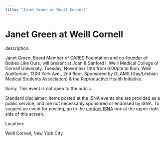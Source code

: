 ```yaml
---
title: "Janet Green at Weill Cornell"
---
```


# Janet Green at Weill Cornell

  
description:  
  


Janet Green, Board Member of CARES Foundation and co-founder of Bodies Like Ours, will present at Joan & Sanford I. Weill Medical College of Cornell University. Tuesday, November 14th from 6:00pm to 8pm. Weill Auditorium, 1300 York Ave., 2nd floor. Sponsored by GLAMS (Gay/Lesbian Medical Students Association) & the Reproductive Health Initiative.

  
  


Sorry. This event is not open to the public.

  
  


Standard disclaimer: Items posted at the ISNA events site are provided as a public service, and are not necessarily sponsored or endorsed by ISNA. To suggest an event for posting, go to the [contact ISNA][1] box at the upper right side of this screen.

  


  


  
Location:  
  
Weill Cornell, New York City

 [1]: /about/contact
